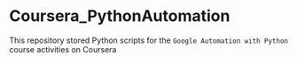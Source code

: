 # Coursera_PythonAutomation
This repository stored Python scripts for the `Google Automation with Python` course activities on Coursera
